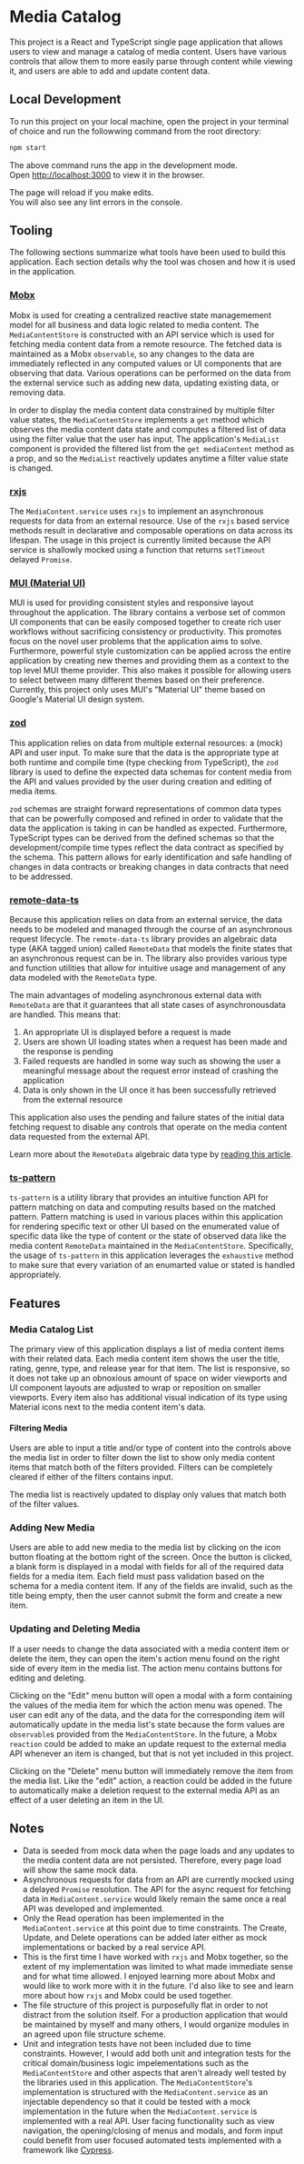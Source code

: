 # Media Catalog

This project is a React and TypeScript single page application that allows users to view and manage a catalog of media content. Users have various controls that allow them to more easily parse through content while viewing it, and users are able to add and update content data.

## Local Development

To run this project on your local machine, open the project in your terminal of choice and run the followwing command from the root directory:

```bash
npm start
```

The above command runs the app in the development mode.\
Open [http://localhost:3000](http://localhost:3000) to view it in the browser.

The page will reload if you make edits.\
You will also see any lint errors in the console.

## Tooling

The following sections summarize what tools have been used to build this application. Each section details why the tool was chosen and how it is used in the application.

### [Mobx](https://mobx.js.org/README.html)

Mobx is used for creating a centralized reactive state managemement model for all business and data logic related to media content. The `MediaContentStore` is constructed with an API service which is used for fetching media content data from a remote resource. The fetched data is maintained as a Mobx `observable`, so any changes to the data are immediately reflected in any computed values or UI components that are observing that data. Various operations can be performed on the data from the external service such as adding new data, updating existing data, or removing data.

In order to display the media content data constrained by multiple filter value states, the `MediaContentStore` implements a `get` method which observes the media content data state and computes a filtered list of data using the filter value that the user has input. The application's `MediaList` component is provided the filtered list from the `get mediaContent` method as a prop, and so the `MediaList` reactively updates anytime a filter value state is changed.

### [rxjs](https://rxjs.dev/)

The `MediaContent.service` uses `rxjs` to implement an asynchronous requests for data from an external resource. Use of the `rxjs` based service methods result in declarative and composable operations on data across its lifespan. The usage in this project is currently limited because the API service is shallowly mocked using a function that returns `setTimeout` delayed `Promise`.

### [MUI (Material UI)](https://mui.com/)

MUI is used for providing consistent styles and responsive layout throughout the application. The library contains a verbose set of common UI components that can be easily composed together to create rich user workflows without sacrificing consistency or productivity. This promotes focus on the novel user problems that the application aims to solve. Furthermore, powerful style customization can be applied across the entire application by creating new themes and providing them as a context to the top level MUI theme provider. This also makes it possible for allowing users to select between many different themes based on their preference. Currently, this project only uses MUI's "Material UI" theme based on Google's Material UI design system.

### [zod](https://github.com/colinhacks/zod)

This application relies on data from multiple external resources: a (mock) API and user input. To make sure that the data is the appropriate type at both runtime and compile time (type checking from TypeScript), the `zod` library is used to define the expected data schemas for content media from the API and values provided by the user during creation and editing of media items.

`zod` schemas are straight forward representations of common data types that can be powerfully composed and refined in order to validate that the data the application is taking in can be handled as expected. Furthermore, TypeScript types can be derived from the defined schemas so that the development/compile time types reflect the data contract as specified by the schema. This pattern allows for early identification and safe handling of changes in data contracts or breaking changes in data contracts that need to be addressed.

### [remote-data-ts](https://github.com/devexperts/remote-data-ts)

Because this application relies on data from an external service, the data needs to be modeled and managed through the course of an asynchronous request lifecycle. The `remote-data-ts` library provides an algebraic data type (AKA tagged union) called `RemoteData` that models the finite states that an asynchronous request can be in. The library also provides various type and function utilities that allow for intuitive usage and management of any data modeled with the `RemoteData` type.

The main advantages of modeling asynchronous external data with `RemoteData` are that it guarantees that all state cases of asynchronousdata are handled. This means that:

1. An appropriate UI is displayed before a request is made
2. Users are shown UI loading states when a request has been made and the response is pending
3. Failed requests are handled in some way such as showing the user a meaningful message about the request error instead of crashing the application
4. Data is only shown in the UI once it has been successfully retrieved from the external resource

This application also uses the pending and failure states of the initial data fetching request to disable any controls that operate on the media content data requested from the external API.

Learn more about the `RemoteData` algebraic data type by [reading this article](https://medium.com/@gcanti/slaying-a-ui-antipattern-with-flow-5eed0cfb627b).

### [ts-pattern](https://github.com/gvergnaud/ts-pattern)

`ts-pattern` is a utility library that provides an intuitive function API for pattern matching on data and computing results based on the matched pattern. Pattern matching is used in various places within this application for rendering specific text or other UI based on the enumerated value of specific data like the type of content or the state of observed data like the media content `RemoteData` maintained in the `MediaContentStore`. Specifically, the usage of `ts-pattern` in this application leverages the `exhaustive` method to make sure that every variation of an enumarted value or stated is handled appropriately.

## Features

### Media Catalog List

The primary view of this application displays a list of media content items with their related data. Each media content item shows the user the title, rating, genre, type, and release year for that item. The list is responsive, so it does not take up an obnoxious amount of space on wider viewports and UI component layouts are adjusted to wrap or reposition on smaller viewports. Every item also has additional visual indication of its type using Material icons next to the media content item's data.

#### Filtering Media

Users are able to input a title and/or type of content into the controls above the media list in order to filter down the list to show only media content items that match both of the filters provided. Filters can be completely cleared if either of the filters contains input.

The media list is reactively updated to display only values that match both of the filter values.

### Adding New Media

Users are able to add new media to the media list by clicking on the icon button floating at the bottom right of the screen. Once the button is clicked, a blank form is displayed in a modal with fields for all of the required data fields for a media item. Each field must pass validation based on the schema for a media content item. If any of the fields are invalid, such as the title being empty, then the user cannot submit the form and create a new item.

### Updating and Deleting Media

If a user needs to change the data associated with a media content item or delete the item, they can open the item's action menu found on the right side of every item in the media list. The action menu contains buttons for editing and deleting.

Clicking on the "Edit" menu button will open a modal with a form containing the values of the media item for which the action menu was opened. The user can edit any of the data, and the data for the corresponding item will automatically update in the media list's state because the form values are `observable`s provided from the `MediaContentStore`. In the future, a Mobx `reaction` could be added to make an update request to the external media API whenever an item is changed, but that is not yet included in this project.

Clicking on the "Delete" menu button will immediately remove the item from the media list. Like the "edit" action, a reaction could be added in the future to automatically make a deletion request to the external media API as an effect of a user deleting an item in the UI.

## Notes

- Data is seeded from mock data when the page loads and any updates to the media content data are not persisted. Therefore, every page load will show the same mock data.
- Asynchronous requests for data from an API are currently mocked using a delayed `Promise` resolution. The API for the async request for fetching data in `MediaContent.service` would likely remain the same once a real API was developed and implemented.
- Only the Read operation has been implemented in the `MediaContent.service` at this point due to time constraints. The Create, Update, and Delete operations can be added later either as mock implementations or backed by a real service API.
- This is the first time I have worked with `rxjs` and Mobx together, so the extent of my implementation was limited to what made immediate sense and for what time allowed. I enjoyed learning more about Mobx and would like to work more with it in the future. I'd also like to see and learn more about how `rxjs` and Mobx could be used together.
- The file structure of this project is purposefully flat in order to not distract from the solution itself. For a production application that would be maintained by myself and many others, I would organize modules in an agreed upon file structure scheme.
- Unit and integration tests have not been included due to time constraints. However, I would add both unit and integration tests for the critical domain/business logic impelementations such as the `MediaContentStore` and other aspects that aren't already well tested by the libraries used in this application. The `MediaContentStore`'s implementation is structured with the `MediaContent.service` as an injectable dependency so that it could be tested with a mock implementation in the future when the `MediaContent.service` is implemented with a real API. User facing functionality such as view navigation, the opening/closing of menus and modals, and form input could benefit from user focused automated tests implemented with a framework like [Cypress](https://www.cypress.io/).
